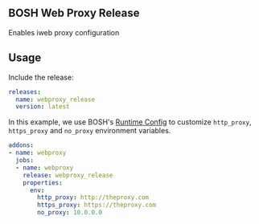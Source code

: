 ## BOSH Web Proxy Release

Enables iweb proxy configuration

## Usage

Include the release:

```yaml
releases:
  name: webproxy_release
  version: latest
```

In this example, we use BOSH's [Runtime Config](https://bosh.io/docs/runtime-config.html) to customize `http_proxy`, `https_proxy` and `no_proxy` environment variables.

```yaml
addons:
- name: webproxy
  jobs: 
  - name: webproxy
    release: webproxy_release
    properties:
      env:
        http_proxy: http://theproxy.com
        https_proxy: https://theproxy.com
        no_proxy: 10.0.0.0
```

